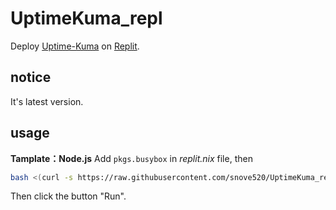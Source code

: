 # UptimeKuma_repl
Deploy [Uptime-Kuma](https://github.com/louislam/uptime-kuma) on [Replit](https://replit.com).
## notice
It's latest version.
## usage
**Tamplate：Node.js**
Add `pkgs.busybox` in *replit.nix* file, then 
```bash
bash <(curl -s https://raw.githubusercontent.com/snove520/UptimeKuma_repl/main/update.sh)
```
Then click the button "Run".
